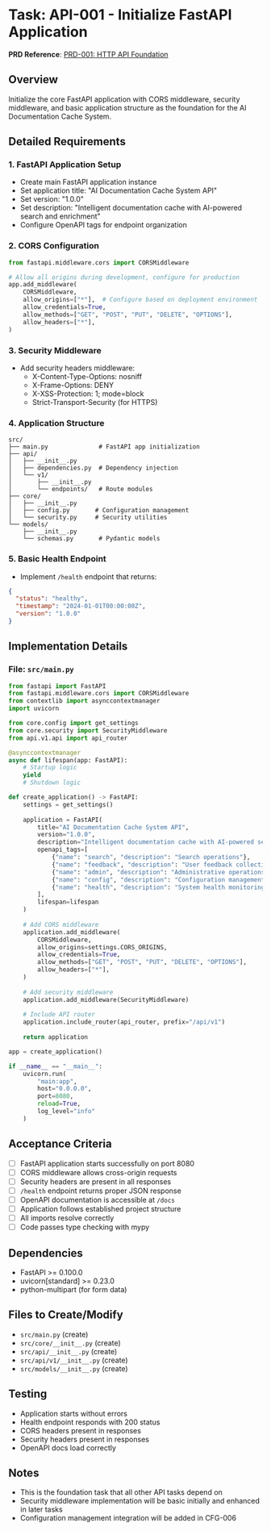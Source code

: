 # Task: API-001 - Initialize FastAPI Application

**PRD Reference**: [PRD-001: HTTP API Foundation](../PRDs/PRD-001_HTTP_API_Foundation.md)

## Overview
Initialize the core FastAPI application with CORS middleware, security middleware, and basic application structure as the foundation for the AI Documentation Cache System.

## Detailed Requirements

### 1. FastAPI Application Setup
- Create main FastAPI application instance
- Set application title: "AI Documentation Cache System API"
- Set version: "1.0.0" 
- Set description: "Intelligent documentation cache with AI-powered search and enrichment"
- Configure OpenAPI tags for endpoint organization

### 2. CORS Configuration
```python
from fastapi.middleware.cors import CORSMiddleware

# Allow all origins during development, configure for production
app.add_middleware(
    CORSMiddleware,
    allow_origins=["*"],  # Configure based on deployment environment
    allow_credentials=True,
    allow_methods=["GET", "POST", "PUT", "DELETE", "OPTIONS"],
    allow_headers=["*"],
)
```

### 3. Security Middleware
- Add security headers middleware:
  - X-Content-Type-Options: nosniff
  - X-Frame-Options: DENY
  - X-XSS-Protection: 1; mode=block
  - Strict-Transport-Security (for HTTPS)

### 4. Application Structure
```
src/
├── main.py              # FastAPI app initialization
├── api/
│   ├── __init__.py
│   ├── dependencies.py  # Dependency injection
│   └── v1/
│       ├── __init__.py
│       └── endpoints/   # Route modules
├── core/
│   ├── __init__.py
│   ├── config.py       # Configuration management
│   └── security.py     # Security utilities
└── models/
    ├── __init__.py
    └── schemas.py       # Pydantic models
```

### 5. Basic Health Endpoint
- Implement `/health` endpoint that returns:
```json
{
  "status": "healthy",
  "timestamp": "2024-01-01T00:00:00Z",
  "version": "1.0.0"
}
```

## Implementation Details

### File: `src/main.py`
```python
from fastapi import FastAPI
from fastapi.middleware.cors import CORSMiddleware
from contextlib import asynccontextmanager
import uvicorn

from core.config import get_settings
from core.security import SecurityMiddleware
from api.v1.api import api_router

@asynccontextmanager
async def lifespan(app: FastAPI):
    # Startup logic
    yield
    # Shutdown logic

def create_application() -> FastAPI:
    settings = get_settings()
    
    application = FastAPI(
        title="AI Documentation Cache System API",
        version="1.0.0",
        description="Intelligent documentation cache with AI-powered search and enrichment",
        openapi_tags=[
            {"name": "search", "description": "Search operations"},
            {"name": "feedback", "description": "User feedback collection"},
            {"name": "admin", "description": "Administrative operations"},
            {"name": "config", "description": "Configuration management"},
            {"name": "health", "description": "System health monitoring"},
        ],
        lifespan=lifespan
    )
    
    # Add CORS middleware
    application.add_middleware(
        CORSMiddleware,
        allow_origins=settings.CORS_ORIGINS,
        allow_credentials=True,
        allow_methods=["GET", "POST", "PUT", "DELETE", "OPTIONS"],
        allow_headers=["*"],
    )
    
    # Add security middleware
    application.add_middleware(SecurityMiddleware)
    
    # Include API router
    application.include_router(api_router, prefix="/api/v1")
    
    return application

app = create_application()

if __name__ == "__main__":
    uvicorn.run(
        "main:app",
        host="0.0.0.0",
        port=8080,
        reload=True,
        log_level="info"
    )
```

## Acceptance Criteria
- [ ] FastAPI application starts successfully on port 8080
- [ ] CORS middleware allows cross-origin requests
- [ ] Security headers are present in all responses
- [ ] `/health` endpoint returns proper JSON response
- [ ] OpenAPI documentation is accessible at `/docs`
- [ ] Application follows established project structure
- [ ] All imports resolve correctly
- [ ] Code passes type checking with mypy

## Dependencies
- FastAPI >= 0.100.0
- uvicorn[standard] >= 0.23.0
- python-multipart (for form data)

## Files to Create/Modify
- `src/main.py` (create)
- `src/core/__init__.py` (create)
- `src/api/__init__.py` (create)
- `src/api/v1/__init__.py` (create)
- `src/models/__init__.py` (create)

## Testing
- Application starts without errors
- Health endpoint responds with 200 status
- CORS headers present in responses
- Security headers present in responses
- OpenAPI docs load correctly

## Notes
- This is the foundation task that all other API tasks depend on
- Security middleware implementation will be basic initially and enhanced in later tasks
- Configuration management integration will be added in CFG-006